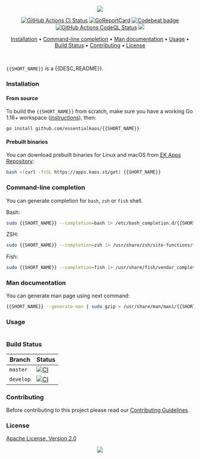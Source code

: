 <p align="center"><a href="#readme"><img src="https://gh.kaos.st/{{SHORT_NAME}}.svg"/></a></p>

<p align="center">
  <a href="https://kaos.sh/w/{{SHORT_NAME}}/ci"><img src="https://kaos.sh/w/{{SHORT_NAME}}/ci.svg" alt="GitHub Actions CI Status" /></a>
  <a href="https://kaos.sh/r/{{SHORT_NAME}}"><img src="https://kaos.sh/r/{{SHORT_NAME}}.svg" alt="GoReportCard" /></a>
  <a href="https://kaos.sh/b/{{SHORT_NAME}}"><img src="https://kaos.sh/b/{{CODEBEAT_UUID}}.svg" alt="Codebeat badge" /></a>
  <a href="https://kaos.sh/w/{{SHORT_NAME}}/codeql"><img src="https://kaos.sh/w/{{SHORT_NAME}}/codeql.svg" alt="GitHub Actions CodeQL Status" /></a>
  <a href="#license"><img src="https://gh.kaos.st/apache2.svg"></a>
</p>

<p align="center"><a href="#installation">Installation</a> • <a href="#command-line-completion">Command-line completion</a> • <a href="#man-documentation">Man documentation</a> • <a href="#usage">Usage</a> • <a href="#build-status">Build Status</a> • <a href="#contributing">Contributing</a> • <a href="#license">License</a></p>

<br/>

`{{SHORT_NAME}}` is a {{DESC_README}}.

### Installation

#### From source

To build the `{{SHORT_NAME}}` from scratch, make sure you have a working Go 1.16+ workspace (_[instructions](https://golang.org/doc/install)_), then:

```
go install github.com/essentialkaos/{{SHORT_NAME}}
```

#### Prebuilt binaries

You can download prebuilt binaries for Linux and macOS from [EK Apps Repository](https://apps.kaos.st/{{SHORT_NAME}}/latest):

```bash
bash <(curl -fsSL https://apps.kaos.st/get) {{SHORT_NAME}}
```

### Command-line completion

You can generate completion for `bash`, `zsh` or `fish` shell.

Bash:
```bash
sudo {{SHORT_NAME}} --completion=bash 1> /etc/bash_completion.d/{{SHORT_NAME}}
```

ZSH:
```bash
sudo {{SHORT_NAME}} --completion=zsh 1> /usr/share/zsh/site-functions/{{SHORT_NAME}}
```

Fish:
```bash
sudo {{SHORT_NAME}} --completion=fish 1> /usr/share/fish/vendor_completions.d/{{SHORT_NAME}}.fish
```

### Man documentation

You can generate man page using next command:

```bash
{{SHORT_NAME}} --generate-man | sudo gzip > /usr/share/man/man1/{{SHORT_NAME}}.1.gz
```

### Usage

```

```

### Build Status

| Branch | Status |
|--------|----------|
| `master` | [![CI](https://kaos.sh/w/{{SHORT_NAME}}/ci.svg?branch=master)](https://kaos.sh/w/{{SHORT_NAME}}/ci?query=branch:master) |
| `develop` | [![CI](https://kaos.sh/w/{{SHORT_NAME}}/ci.svg?branch=develop)](https://kaos.sh/w/{{SHORT_NAME}}/ci?query=branch:develop) |

### Contributing

Before contributing to this project please read our [Contributing Guidelines](https://github.com/essentialkaos/contributing-guidelines#contributing-guidelines).

### License

[Apache License, Version 2.0](http://www.apache.org/licenses/LICENSE-2.0)

<p align="center"><a href="https://essentialkaos.com"><img src="https://gh.kaos.st/ekgh.svg"/></a></p>
